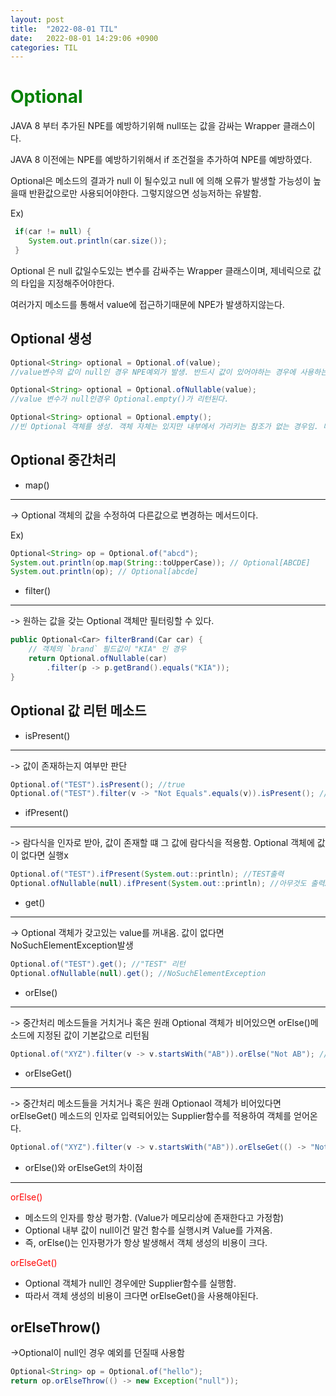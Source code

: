 ```yaml
---
layout: post
title:  "2022-08-01 TIL"
date:   2022-08-01 14:29:06 +0900
categories: TIL
---
```


<span style="color:green"> Optional </span>
==========================================

JAVA 8 부터 추가된 NPE를 예방하기위해 null또는 값을 감싸는 Wrapper 클래스이다.

JAVA 8 이전에는 NPE를 예방하기위해서 if 조건절을 추가하여 NPE를 예방하였다. 

Optional은 메소드의 결과가 null 이 될수있고 null 에 의해 오류가 발생할 가능성이 높을때 반환값으로만 사용되어야한다. 그렇지않으면 성능저하는 유발함.

Ex)
```java
 if(car != null) {
    System.out.println(car.size());
 }
```

Optional<T> 은 null 값일수도있는 변수를 감싸주는 Wrapper 클래스이며, 제네릭으로 값의 타입을 지정해주어야한다.

여러가지 메소드를 통해서 value에 접근하기때문에 NPE가 발생하지않는다.

Optional 생성
-------------
```java
Optional<String> optional = Optional.of(value);
//value변수의 값이 null인 경우 NPE예외가 발생. 반드시 값이 있어야하는 경우에 사용하는 메소드이다.
```

```java
Optional<String> optional = Optional.ofNullable(value);
//value 변수가 null인경우 Optional.empty()가 리턴된다.
```

```java
Optional<String> optional = Optional.empty();
//빈 Optional 객체를 생성. 객체 자체는 있지만 내부에서 가리키는 참조가 없는 경우임. 미리생성되어있는 싱글톤 객체이다.
```

Optional 중간처리
----------------

- map()
------
-> Optional 객체의 값을 수정하여 다른값으로 변경하는 메서드이다.

Ex)
```java
Optional<String> op = Optional.of("abcd");
System.out.println(op.map(String::toUpperCase)); // Optional[ABCDE]
System.out.println(op); // Optional[abcde]
```

- filter()
----------
-> 원하는 값을 갖는 Optional 객체만 필터링할 수 있다.

```java
public Optional<Car> filterBrand(Car car) {
	// 객체의 `brand` 필드값이 "KIA" 인 경우
    return Optional.ofNullable(car)
        .filter(p -> p.getBrand().equals("KIA"));
}
```


Optional 값 리턴 메소드
----------------------

- isPresent()
-----------
-> 값이 존재하는지 여부만 판단

```java
Optional.of("TEST").isPresent(); //true
Optional.of("TEST").filter(v -> "Not Equals".equals(v)).isPresent(); //false
```


- ifPresent()
-----------
-> 람다식을 인자로 받아, 값이 존재할 떄 그 값에 람다식을 적용함. Optional 객체에 값이 없다면 실행x

```java
Optional.of("TEST").ifPresent(System.out::println); //TEST출력
Optional.ofNullable(null).ifPresent(System.out::println); //아무것도 출력x
```
- get()
-----
-> Optional 객체가 갖고있는 value를 꺼내옴. 값이 없다면 NoSuchElementException발생
```java
Optional.of("TEST").get(); //"TEST" 리턴
Optional.ofNullable(null).get(); //NoSuchElementException
```

- orElse()
--------
-> 중간처리 메소드들을 거치거나 혹은 원래 Optional 객체가 비어있으면 orElse()메소드에 지정된 값이 기본값으로 리턴됨
```java
Optional.of("XYZ").filter(v -> v.startsWith("AB")).orElse("Not AB"); //"Not AB" 리턴
```

- orElseGet()
-----------
-> 중간처리 메소드들을 거치거나 혹은 원래 Optionaol 객체가 비어있다면 orElseGet() 메소드의 인자로 입력되어있는 Supplier함수를 적용하여 객체를 얻어온다.
```java
Optional.of("XYZ").filter(v -> v.startsWith("AB")).orElseGet(() -> "Not AB"); //"Not AB" 리턴
```

- orElse()와 orElseGet의 차이점
----------------------------

<span style="color:red"> orElse() </span>
- 메소드의 인자를 항상 평가함. (Value가 메모리상에 존재한다고 가정함)
- Optional 내부 값이 null이건 말건 함수를 실행시켜 Value를 가져옴. 
- 즉, orElse()는 인자평가가 항상 발생해서 객체 생성의 비용이 크다.

<span style="color:red"> orElseGet() </span>
- Optional 객체가 null인 경우에만 Supplier함수를 실행함. 
- 따라서 객체 생성의 비용이 크다면 orElseGet()을 사용해야된다.

orElseThrow()
-------------
->Optional이 null인 경우 예외를 던질때 사용함

```java
Optional<String> op = Optional.of("hello");
return op.orElseThrow(() -> new Exception("null"));
```












